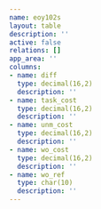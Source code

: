 ```yaml
---
name: eoy102s
layout: table
description: ''
active: false
relations: []
app_area: ''
columns:
- name: diff
  type: decimal(16,2)
  description: ''
- name: task_cost
  type: decimal(16,2)
  description: ''
- name: unm_cost
  type: decimal(16,2)
  description: ''
- name: wo_cost
  type: decimal(16,2)
  description: ''
- name: wo_ref
  type: char(10)
  description: ''
---
```


